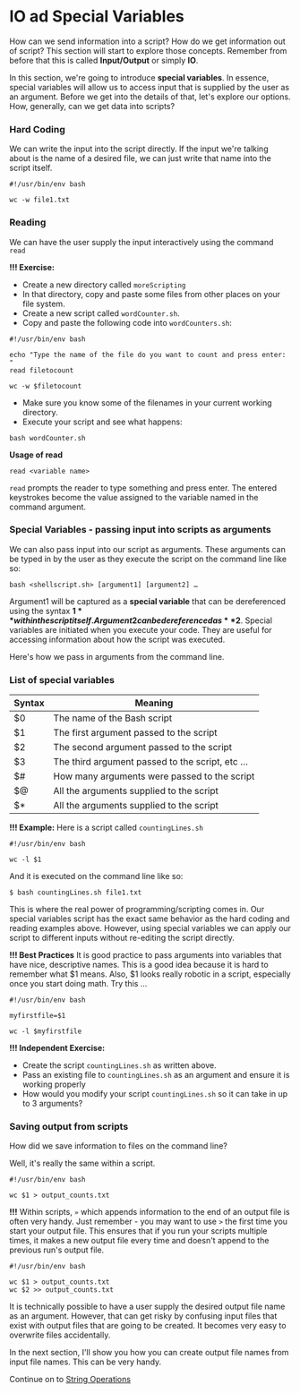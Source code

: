 # IO ad Special Variables

How can we send information into a script? How do we get information out of script? This section will start to explore those concepts. Remember from before that this is called **Input/Output** or simply **IO**.

In this section, we're going to introduce **special variables**. In essence, special variables will allow us to access input that is supplied by the user as an argument. Before we get into the details of that, let's explore our options. How, generally, can we get data into scripts?

### Hard Coding

We can write the input into the script directly. If the input we're talking about is the name of a desired file, we can just write that name into the script itself.

```
#!/usr/bin/env bash
 
wc -w file1.txt
```

### Reading

We can have the user supply the input interactively using the command `read`

**!!! Exercise:** 
- Create a new directory called `moreScripting`
- In that directory, copy and paste some files from other places on your file system.
- Create a new script called `wordCounter.sh`.
- Copy and paste the following code into `wordCounters.sh`:

```
#!/usr/bin/env bash
 
echo "Type the name of the file do you want to count and press enter: "
read filetocount
 
wc -w $filetocount
```

- Make sure you know some of the filenames in your current working directory.
- Execute your script and see what happens:

```
bash wordCounter.sh
```

**Usage of read**

`read <variable name>`

`read` prompts the reader to type something and press enter. The entered keystrokes become the value assigned to the variable named in the command argument.

### Special Variables - passing input into scripts as arguments

We can also pass input into our script as arguments. These arguments can be typed in by the user as they execute the script on the command line like so:

`bash <shellscript.sh> [argument1] [argument2] …` 

Argument1 will be captured as a **special variable** that can be dereferenced using the syntax **$1** within the script itself. Argument2 can be dereferenced as **$2**. Special variables are initiated when you execute your code. They are useful for accessing information about how the script was executed.

Here's how we pass in arguments from the command line.

### List of special variables

| Syntax | Meaning |
|--------|---------|
| $0 | The name of the Bash script |
| $1 | The first argument passed to the script |
| $2 | The second argument passed to the script |
| $3 | The third argument passed to the script, etc … |
| $# | How many arguments were passed to the script |
| $@ | All the arguments supplied to the script |
| $* | All the arguments supplied to the script |

**!!! Example:** Here is a script called `countingLines.sh`

```
#!/usr/bin/env bash
 
wc -l $1
```

And it is executed on the command line like so:

```
$ bash countingLines.sh file1.txt
```

This is where the real power of programming/scripting comes in. Our special variables script has the exact same behavior as the hard coding and reading examples above. However, using special variables we can apply our script to different inputs without re-editing the script directly.

**!!! Best Practices** It is good practice to pass arguments into variables that have nice, descriptive names. This is a good idea because it is hard to remember what $1 means. Also, $1 looks really robotic in a script, especially once you start doing math. Try this …

```
#!/usr/bin/env bash
 
myfirstfile=$1
 
wc -l $myfirstfile
```

**!!! Independent Exercise:** 
- Create the script `countingLines.sh` as written above.
- Pass an existing file to `countingLines.sh` as an argument and ensure it is working properly
- How would you modify your script `countingLines.sh` so it can take in up to 3 arguments?

### Saving output from scripts

How did we save information to files on the command line?

Well, it's really the same within a script.

```
#!/usr/bin/env bash
 
wc $1 > output_counts.txt
```

**!!!** Within scripts, `»` which appends information to the end of an output file is often very handy. Just remember - you may want to use `>` the first time you start your output file. This ensures that if you run your scripts multiple times, it makes a new output file every time and doesn't append to the previous run's output file. 

```
#!/usr/bin/env bash
 
wc $1 > output_counts.txt
wc $2 >> output_counts.txt
```

It is technically possible to have a user supply the desired output file name as an argument. However, that can get risky by confusing input files that exist with output files that are going to be created. It becomes very easy to overwrite files accidentally.

In the next section, I'll show you how you can create output file names from input file names. This can be very handy.

Continue on to [String Operations](3-8_String_Operations.md)
